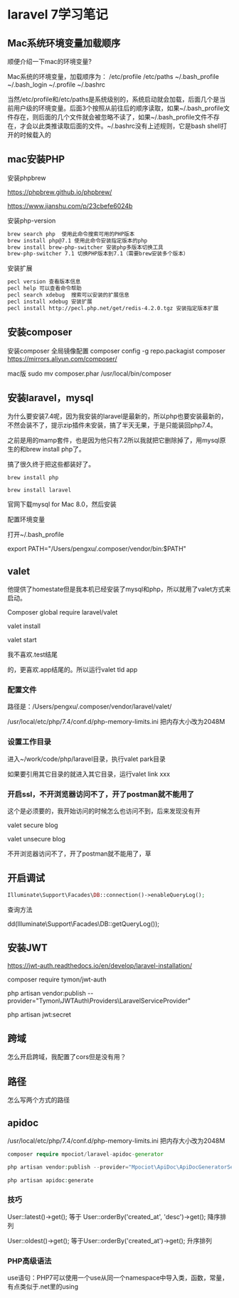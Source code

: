 # laravel 7学习笔记

## Mac系统环境变量加载顺序

顺便介绍一下mac的环境变量?

Mac系统的环境变量，加载顺序为：
/etc/profile /etc/paths ~/.bash_profile ~/.bash_login ~/.profile ~/.bashrc

当然/etc/profile和/etc/paths是系统级别的，系统启动就会加载，后面几个是当前用户级的环境变量。后面3个按照从前往后的顺序读取，如果~/.bash_profile文件存在，则后面的几个文件就会被忽略不读了，如果~/.bash_profile文件不存在，才会以此类推读取后面的文件。~/.bashrc没有上述规则，它是bash shell打开的时候载入的


## mac安装PHP

安装phpbrew

https://phpbrew.github.io/phpbrew/

https://www.jianshu.com/p/23cbefe6024b

安装php-version



```bash
brew search php  使用此命令搜索可用的PHP版本
brew install php@7.1 使用此命令安装指定版本的php
brew install brew-php-switcher 安装php多版本切换工具
brew-php-switcher 7.1 切换PHP版本到7.1（需要brew安装多个版本）
```

安装扩展

```bash
pecl version 查看版本信息
pecl help 可以查看命令帮助
pecl search xdebug  搜索可以安装的扩展信息
pecl install xdebug 安装扩展
pecl install http://pecl.php.net/get/redis-4.2.0.tgz 安装指定版本扩展
```

## 安装composer

安装composer
全局镜像配置
composer config -g repo.packagist composer https://mirrors.aliyun.com/composer/

mac版
sudo mv composer.phar /usr/local/bin/composer

## 安装laravel，mysql

为什么要安装7.4呢，因为我安装的laravel是最新的，所以php也要安装最新的，不然会装不了，提示zip插件未安装，搞了半天无果，于是只能装回php7.4。

之前是用的mamp套件，也是因为他只有7.2所以我就把它删除掉了，用mysql原生的和brew install php了。

搞了很久终于把这些都装好了。

``` shell
brew install php
```

```shell
brew install laravel 
```

官网下载mysql for Mac 8.0，然后安装

配置环境变量

打开~/.bash_profile

export PATH="/Users/pengxu/.composer/vendor/bin:$PATH"

## valet

他提供了homestate但是我本机已经安装了mysql和php，所以就用了valet方式来启动。

Composer global require laravel/valet

valet install

valet start

我不喜欢.test结尾

的，更喜欢.app结尾的。所以运行valet tld app

###  配置文件

路径是：/Users/pengxu/.composer/vendor/laravel/valet/

/usr/local/etc/php/7.4/conf.d/php-memory-limits.ini 把内存大小改为2048M

### 设置工作目录

进入~/work/code/php/laravel目录，执行valet park目录

如果要引用其它目录的就进入其它目录，运行valet link xxx

### 开启ssl，不开浏览器访问不了，开了postman就不能用了

这个是必须要的，我开始访问的时候怎么也访问不到，后来发现没有开

valet secure blog

valet unsecure blog

不开浏览器访问不了，开了postman就不能用了，草

## 开启调试

```php
Illuminate\Support\Facades\DB::connection()->enableQueryLog();
```

查询方法

dd(Illuminate\Support\Facades\DB::getQueryLog());

## 安装JWT

https://jwt-auth.readthedocs.io/en/develop/laravel-installation/

composer require tymon/jwt-auth

php artisan vendor:publish --provider="Tymon\JWTAuth\Providers\LaravelServiceProvider"

php artisan jwt:secret



## 跨域

怎么开启跨域，我配置了cors但是没有用？

## 路径

怎么写两个方式的路径

## apidoc

/usr/local/etc/php/7.4/conf.d/php-memory-limits.ini 把内存大小改为2048M

```php artisan apidoc:generate
composer require mpociot/laravel-apidoc-generator

php artisan vendor:publish --provider="Mpociot\ApiDoc\ApiDocGeneratorServiceProvider" --tag=apidoc-config
  
php artisan apidoc:generate
```

### 技巧

User::latest()->get(); 等于 User::orderBy('created_at', 'desc')->get(); 降序排列



User::oldest()->get(); 等于User::orderBy('created_at')->get(); 升序排列

### PHP高级语法

use语句：PHP7可以使用一个use从同一个namespace中导入类，函数，常量，有点类似于.net里的using